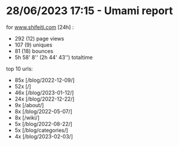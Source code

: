 # 28/06/2023 17:15 - Umami report
for www.shifeiti.com [24h] :

 - 292 (12) page views
 - 107 (9) uniques
 - 81 (18) bounces
 - 5h 58' 8'' (2h 44' 43'') totaltime


top 10 urls:
 - 85x [/blog/2022-12-09/]
 - 52x [/]
 - 46x [/blog/2023-01-12/]
 - 24x [/blog/2022-12-22/]
 - 9x [/about/]
 - 8x [/blog/2022-05-07/]
 - 8x [/wiki/]
 - 5x [/blog/2022-08-22/]
 - 5x [/blog/categories/]
 - 4x [/blog/2023-02-03/]


